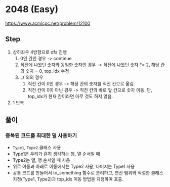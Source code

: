 # 2048 (Easy)
https://www.acmicpc.net/problem/12100

## Step
1. 상하좌우 4방향으로 dfs 진행
   1. 0인 칸인 경우 -> continue
   2. 직전에 나왔던 숫자와 동일한 숫자인 경우 -> 직전에 나왔던 숫자 *= 2, 해당 칸의 숫자 = 0, top_idx 수정
   3. 그 외의 경우
      1. 직전 칸이 0인 경우 -> 해당 칸의 숫자를 직전 칸으로 옮김.
      2. 직전 칸이 0이 아닌 경우 -> 직전 칸의 바로 앞 칸으로 숫자 이동. 단, top_idx가 현재 칸이라면 아무 것도 하지 않음.
2. 1 반복

## 풀이
### 중복된 코드를 최대한 덜 사용하기
- `Type1`, `Type2` 클래스 사용
- Type1은 우리가 흔히 생각하는 행, 열 순서일 때
- Type2는 열, 행 순서일 때 사용
- 위로 이동과 아래로 이동에서는 Type2 사용, 나머지는 Type1 사용
- 공통 코드를 만들어서 to_something 함수로 분리하고, 연산 범위와 적절한 클래스 지정(Type1, Type2)과 top_idx 이동 방법을 지정하여 호출.
